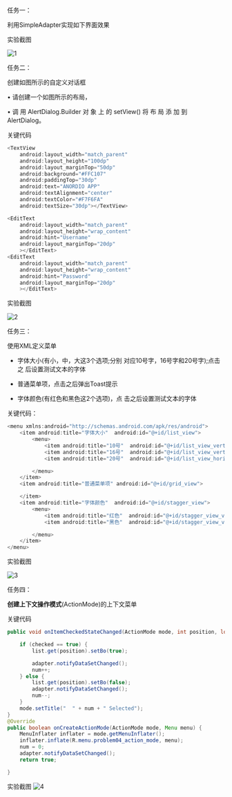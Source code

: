 任务一：

利用SimpleAdapter实现如下界面效果

实验截图

![1](https://raw.githubusercontent.com/15305966258/threeapp/imgs/1.png)

任务二：

创建如图所示的自定义对话框

• 请创建一个如图所示的布局，

• 调 用 AlertDialog.Builder 对 象 上 的 setView() 将 布 局 添 加 到 AlertDialog。

关键代码

```java
<TextView
    android:layout_width="match_parent"
    android:layout_height="100dp"
    android:layout_marginTop="50dp"
    android:background="#FFC107"
    android:paddingTop="30dp"
    android:text="ANORDIO APP"
    android:textAlignment="center"
    android:textColor="#F7F6FA"
    android:textSize="30dp"></TextView>

<EditText
    android:layout_width="match_parent"
    android:layout_height="wrap_content"
    android:hint="Username"
    android:layout_marginTop="20dp"
    ></EditText>
<EditText
    android:layout_width="match_parent"
    android:layout_height="wrap_content"
    android:hint="Password"
    android:layout_marginTop="20dp"
    ></EditText>
```

实验截图

![2](https://raw.githubusercontent.com/15305966258/threeapp/imgs/2.png)

任务三：

使用XML定义菜单

- 字体大小(有小，中，大这3个选项;分别 对应10号字，16号字和20号字);点击之 后设置测试文本的字体

- 普通菜单项，点击之后弹出Toast提示

- 字体颜色(有红色和黑色这2个选项)，点 击之后设置测试文本的字体

  

关键代码：

```java
<menu xmlns:android="http://schemas.android.com/apk/res/android">
    <item android:title="字体大小"  android:id="@+id/list_view">
        <menu>
            <item android:title="10号"  android:id="@+id/list_view_vertical_stander"/>
            <item android:title="16号"  android:id="@+id/list_view_vertical_reverse"/>
            <item android:title="20号"  android:id="@+id/list_view_horizontal_stander"/>

        </menu>
    </item>
    <item android:title="普通菜单项" android:id="@+id/grid_view">

    </item>
    <item android:title="字体颜色"  android:id="@+id/stagger_view">
        <menu>
            <item android:title="红色"  android:id="@+id/stagger_view_vertical_stander"/>
            <item android:title="黑色"  android:id="@+id/stagger_view_vertical_reverse"/>

        </menu>
    </item>
</menu>
```

实验截图

![3](https://raw.githubusercontent.com/15305966258/threeapp/imgs/3.png)

任务四：

**创建上下文操作模式**(ActionMode)的上下文菜单

关键代码

```java
public void onItemCheckedStateChanged(ActionMode mode, int position, long id, boolean checked) {

    if (checked == true) {
        list.get(position).setBo(true);

        adapter.notifyDataSetChanged();
        num++;
    } else {
        list.get(position).setBo(false);
        adapter.notifyDataSetChanged();
        num--;
    }
    mode.setTitle("  " + num + " Selected");
}
@Override
public boolean onCreateActionMode(ActionMode mode, Menu menu) {
    MenuInflater inflater = mode.getMenuInflater();
    inflater.inflate(R.menu.problem04_action_mode, menu);
    num = 0;
    adapter.notifyDataSetChanged();
    return true;

}
```

实验截图
![4](https://raw.githubusercontent.com/15305966258/threeapp/imgs/4.png)
